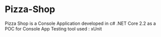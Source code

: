 # Pizza-Shop
Pizza Shop is a Console Application developed in c# .NET Core 2.2 as a POC for Console App
Testing tool used : xUnit

